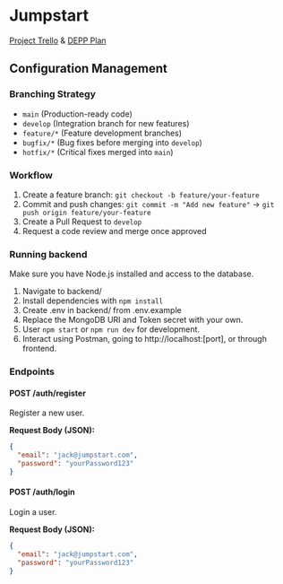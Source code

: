 # Jumpstart
[Project Trello](https://trello.com/b/aPryBw0U) & [DEPP Plan](https://docs.google.com/document/d/1sSkQtH8CpjV5AQ0ZSib9x_biALDgjlfDbpphQgzfmD4/edit?usp=sharing)

## Configuration Management

### Branching Strategy
- `main` (Production-ready code)
- `develop` (Integration branch for new features)
- `feature/*` (Feature development branches)
- `bugfix/*` (Bug fixes before merging into `develop`)
- `hotfix/*` (Critical fixes merged into `main`)

### Workflow
1. Create a feature branch: `git checkout -b feature/your-feature`
2. Commit and push changes: `git commit -m "Add new feature"` -> `git push origin feature/your-feature`
3. Create a Pull Request to `develop`
4. Request a code review and merge once approved

### Running backend
Make sure you have Node.js installed and access to the database.

1. Navigate to backend/
2. Install dependencies with `npm install`
3. Create .env in backend/ from .env.example
4. Replace the MongoDB URI and Token secret with your own.
5. User `npm start` or `npm run dev` for development.
6. Interact using Postman, going to http://localhost:[port], or through frontend.

### Endpoints

#### POST /auth/register
Register a new user.

**Request Body (JSON):**
```json
{
  "email": "jack@jumpstart.com",
  "password": "yourPassword123"
}
```

#### POST /auth/login
Login a user.

**Request Body (JSON):**
```json
{
  "email": "jack@jumpstart.com",
  "password": "yourPassword123"
}
```